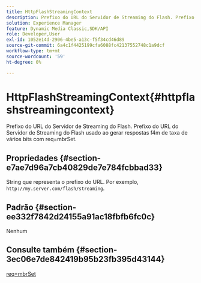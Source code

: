 ```yaml
---
title: HttpFlashStreamingContext
description: Prefixo do URL do Servidor de Streaming do Flash. Prefixo do URL do Servidor de Streaming do Flash usado ao gerar respostas f4m de taxa de vários bits com req=mbrSet.
solution: Experience Manager
feature: Dynamic Media Classic,SDK/API
role: Developer,User
exl-id: 1052e14d-2906-4be5-a13c-f5f34cd46d89
source-git-commit: 6a4c1f4425199cfa6088fc42137552748c1a9dcf
workflow-type: tm+mt
source-wordcount: '59'
ht-degree: 0%

---
```


# HttpFlashStreamingContext{#httpflashstreamingcontext}

Prefixo do URL do Servidor de Streaming do Flash. Prefixo do URL do Servidor de Streaming do Flash usado ao gerar respostas f4m de taxa de vários bits com req=mbrSet.

## Propriedades {#section-e7ae7d96a7cb40829de7e784fcbbad33}

String que representa o prefixo do URL. Por exemplo, `http://my.server.com/flash/streaming`.

## Padrão {#section-ee332f7842d24155a91ac18fbfb6fc0c}

Nenhum

## Consulte também {#section-3ec06e7de842419b95b23fb395d43144}

[req=mbrSet](../../../../../is-api/http-ref/image-serving-api-ref/c-http-protocol-reference/c-command-reference/r-req/r-mbrset.md#reference-603d75babde74508a878c27bd4cced73)
